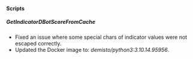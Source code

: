 
#### Scripts

##### GetIndicatorDBotScoreFromCache

- Fixed an issue where some special chars of indicator values were not escaped correctly.
- Updated the Docker image to: *demisto/python3:3.10.14.95956*.
